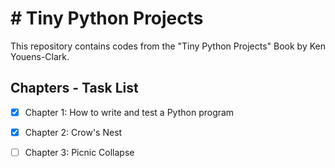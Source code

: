# # Tiny Python Projects
This repository contains codes from the "Tiny Python Projects" Book by Ken Youens-Clark.
​
## Chapters - Task List
- [x] Chapter 1: How to write and test a Python program
- [x] Chapter 2: Crow's Nest
- [ ] Chapter 3: Picnic
Collapse



